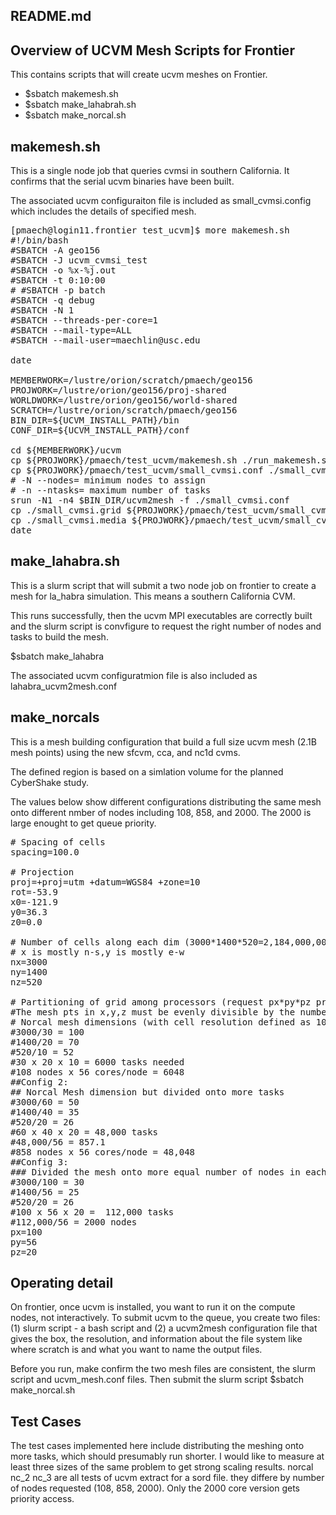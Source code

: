 ## README.md

## Overview of UCVM Mesh Scripts for Frontier

This contains scripts that will create ucvm meshes on Frontier.

* $sbatch makemesh.sh
* $sbatch make_lahabrah.sh
* $sbatch make_norcal.sh

## makemesh.sh
This is a single node job that queries cvmsi in southern California.
It confirms that the serial ucvm binaries have been built.

The associated ucvm configuraiton file is included as small_cvmsi.config which
includes the details of specified mesh.

<pre>
[pmaech@login11.frontier test_ucvm]$ more makemesh.sh
#!/bin/bash
#SBATCH -A geo156
#SBATCH -J ucvm_cvmsi_test
#SBATCH -o %x-%j.out
#SBATCH -t 0:10:00
# #SBATCH -p batch
#SBATCH -q debug
#SBATCH -N 1
#SBATCH --threads-per-core=1
#SBATCH --mail-type=ALL
#SBATCH --mail-user=maechlin@usc.edu

date

MEMBERWORK=/lustre/orion/scratch/pmaech/geo156
PROJWORK=/lustre/orion/geo156/proj-shared
WORLDWORK=/lustre/orion/geo156/world-shared
SCRATCH=/lustre/orion/scratch/pmaech/geo156
BIN_DIR=${UCVM_INSTALL_PATH}/bin
CONF_DIR=${UCVM_INSTALL_PATH}/conf

cd ${MEMBERWORK}/ucvm
cp ${PROJWORK}/pmaech/test_ucvm/makemesh.sh ./run_makemesh.sh
cp ${PROJWORK}/pmaech/test_ucvm/small_cvmsi.conf ./small_cvmsi.conf
# -N --nodes= minimum nodes to assign
# -n --ntasks= maximum number of tasks
srun -N1 -n4 $BIN_DIR/ucvm2mesh -f ./small_cvmsi.conf
cp ./small_cvmsi.grid ${PROJWORK}/pmaech/test_ucvm/small_cvmsi.grid
cp ./small_cvmsi.media ${PROJWORK}/pmaech/test_ucvm/small_cvmsi.media
date
</pre>

## make_lahabra.sh
This is a slurm script that will submit a two node job on frontier to create a mesh for
la_habra simulation. This means a southern California CVM.

This runs successfully, then the ucvm MPI executables are correctly built and the slurm script is convfigure
to request the right number of nodes and tasks to build the mesh.

$sbatch make_lahabra

The associated ucvm configuratmion file is also included as lahabra_ucvm2mesh.conf

##  make_norcals
This is a mesh building configuration that build a full size ucvm mesh (2.1B mesh points) using
the new sfcvm, cca, and nc1d cvms.

The defined region is based on a simlation volume for the planned CyberShake study.

The values below show different configurations distributing the same mesh onto different nmber of nodes including 108, 858, and 2000.
The 2000 is large enought to get queue priority.

<pre>
# Spacing of cells
spacing=100.0

# Projection
proj=+proj=utm +datum=WGS84 +zone=10
rot=-53.9
x0=-121.9
y0=36.3
z0=0.0

# Number of cells along each dim (3000*1400*520=2,184,000,000)
# x is mostly n-s,y is mostly e-w
nx=3000
ny=1400
nz=520

# Partitioning of grid among processors (request px*py*pz processes in mpi submit)
#The mesh pts in x,y,z must be evenly divisible by the number of mpi tasks defined to build the mesh. Frontier nodes are 56 cores (available) per node.
# Norcal mesh dimensions (with cell resolution defined as 100m)
#3000/30 = 100
#1400/20 = 70
#520/10 = 52
#30 x 20 x 10 = 6000 tasks needed
#108 nodes x 56 cores/node = 6048
##Config 2:
## Norcal Mesh dimension but divided onto more tasks
#3000/60 = 50
#1400/40 = 35
#520/20 = 26
#60 x 40 x 20 = 48,000 tasks
#48,000/56 = 857.1
#858 nodes x 56 cores/node = 48,048
##Config 3:
### Divided the mesh onto more equal number of nodes in each dimension
#3000/100 = 30
#1400/56 = 25
#520/20 = 26
#100 x 56 x 20 =  112,000 tasks
#112,000/56 = 2000 nodes
px=100
py=56
pz=20
</pre>

## Operating detail

On frontier, once ucvm is installed, you want to run it on the compute nodes, not interactively. 
To submit ucvm to the queue, you create two files:
(1) slurm script - a bash script and 
(2) a ucvm2mesh configuration file that gives the box, the resolution, and information about the file system like where scratch is and what you want to name the output files.

Before you run, make confirm the two mesh files are consistent, the slurm script and ucvm_mesh.conf files. Then submit the slurm script
$sbatch make_norcal.sh

## Test Cases
The test cases implemented here include distributing the meshing onto more tasks, which should presumably run shorter. I would like to measure at least three sizes of the same problem to get strong scaling results.
norcal
nc_2
nc_3
are all tests of ucvm extract for a sord file. they differe by number of nodes requested (108, 858, 2000).
Only the 2000 core version gets priority access.


